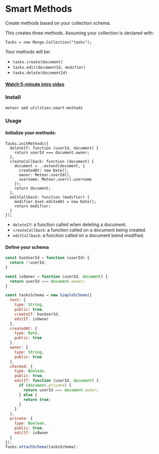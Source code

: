 # Smart Methods

Create methods based on your collection schema.

This creates three methods. Assuming your collection is declared with:

`Tasks = new Mongo.Collection("tasks");`

Your methods will be:

- `tasks.create(document)`
- `tasks.edit(documentId, modifier)`
- `tasks.delete(documentId)`

#### [Watch 5-minute intro video](https://www.youtube.com/watch?v=jp04IowUxTI&feature=youtu.be)

### Install

```
meteor add utilities:smart-methods
```

### Usage

#### Initialize your methods:

```
Tasks.initMethods({
  deleteIf: function (userId, document) {
    return userId === document.owner;
  },
  createCallback: function (document) {
    document = _.extend(document, {
      createdAt: new Date(),
      owner: Meteor.userId(),
      username: Meteor.user().username
    });
    return document;
  },
  editCallback: function (modifier) {
    modifier.$set.editedAt = new Date();
    return modifier;
  }
});
```

- `deleteIf`: a function called when deleting a document.
- `createCallback`: a function called on a document being created.
- `editCallback`: a function called on a document beind modified.

#### Define your schema

```js
const hasUserId = function (userId) {
  return !!userId;
}

const isOwner = function (userId, document) {
  return userId === document.owner;
}

const tasksSchema = new SimpleSchema({
  text: {
    type: String,
    public: true,
    createIf: hasUserId,
    editIf: isOwner
  },
  createdAt: {
    type: Date,
    public: true
  },
  owner: {
    type: String,
    public: true
  },
  checked: {
    type: Boolean,
    public: true, 
    editIf: function (userId, document) {
      if (document.private) {
        return userId === document.owner;
      } else {
        return true;
      }
    }
  },
  private: {
    type: Boolean,
    public: true, 
    editIf: isOwner
  }
});
Tasks.attachSchema(tasksSchema);
```